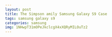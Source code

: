 ```yaml
---
layout: post
title: The Simpson amily Samsung Galaxy S9 Case
tags: samsung galaxy s9
categories: samsung
img: 1NHwpT31mOPeJkclcgX4xXQRyMILOuTz2
---
```

